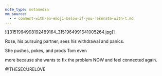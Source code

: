 ```yaml
---
note_type: metamedia
mm_source:
  - - comment-with-an-emoji-below-if-you-resonate-with-t.md
---
```


![[3151964998192489164_3151964991641005264.jpg]]

Rose, his pursuing partner, sees his
withdrawal and panics.

She pushes, pokes, and prods Tom even

more because she wants to fix the
problem NOW and feel connected again.

@THESECURELOVE


